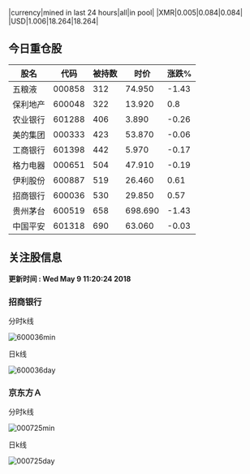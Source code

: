 |currency|mined in last 24 hours|all|in pool|
|XMR|0.005|0.084|0.084|
|USD|1.006|18.264|18.264|

## 今日重仓股 

|股名|代码|被持数|时价|涨跌%|
|---|---|---|---|---|
|五粮液|000858|312|74.950|-1.43|
|保利地产|600048|322|13.920|0.8|
|农业银行|601288|406|3.890|-0.26|
|美的集团|000333|423|53.870|-0.06|
|工商银行|601398|442|5.970|-0.17|
|格力电器|000651|504|47.910|-0.19|
|伊利股份|600887|519|26.460|0.61|
|招商银行|600036|530|29.850|0.57|
|贵州茅台|600519|658|698.690|-1.43|
|中国平安|601318|690|63.060|-0.03|

## 关注股信息
**更新时间 : Wed May  9 11:20:24 2018**
### 招商银行 
分时k线

![600036min](http://image.sinajs.cn/newchart/min/n/sh600036.gif)

日k线

![600036day](http://image.sinajs.cn/newchart/daily/n/sh600036.gif)

### 京东方Ａ 
分时k线

![000725min](http://image.sinajs.cn/newchart/min/n/sz000725.gif)

日k线

![000725day](http://image.sinajs.cn/newchart/daily/n/sz000725.gif)

